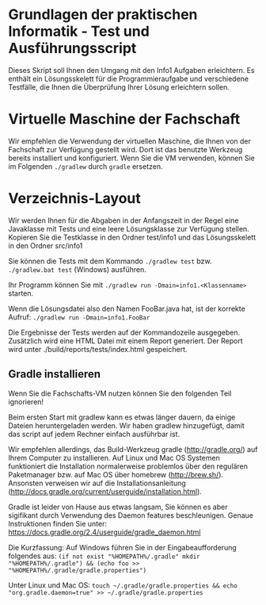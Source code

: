 # Grundlagen der praktischen Informatik - Test und Ausführungsscript
Dieses Skript soll Ihnen den Umgang mit den Info1 Aufgaben erleichtern. Es enthält ein Lösungsskelett für die Programmieraufgabe und verschiedene Testfälle, die Ihnen die Überprüfung Ihrer Lösung erleichtern sollen.

# Virtuelle Maschine der Fachschaft
Wir empfehlen die Verwendung der virtuellen Maschine, die Ihnen von der Fachschaft zur Verfügung gestellt wird. Dort ist das benutzte Werkzeug bereits installiert und konfiguriert. Wenn Sie die VM verwenden, können Sie im Folgenden  ```./gradlew``` durch ```gradle``` ersetzen. 

# Verzeichnis-Layout

Wir werden Ihnen für die Abgaben in der Anfangszeit in der Regel eine Javaklasse mit Tests und eine leere Lösungsklasse  zur Verfügung stellen. Kopieren Sie die Testklasse in den Ordner test/info1 und das Lösungsskelett in den Ordner src/info1

Sie können die Tests mit dem Kommando ```./gradlew test``` bzw. ```./gradlew.bat test``` (Windows) ausführen.

Ihr Programm können Sie mit  ```./gradlew run -Dmain=info1.<Klassenname>``` starten.

Wenn die Lösungsdatei also den Namen FooBar.java hat, ist der korrekte Aufruf:
```./gradlew run -Dmain=info1.FooBar```

Die Ergebnisse der Tests werden  auf der Kommandozeile ausgegeben. Zusätzlich wird eine HTML Datei mit einem Report generiert. Der Report wird unter ./build/reports/tests/index.html gespeichert.


## Gradle installieren

Wenn Sie die Fachschafts-VM nutzen können Sie den folgenden Teil ignorieren!

Beim ersten Start mit gradlew kann es etwas länger dauern, da einige Dateien heruntergeladen werden. Wir haben gradlew hinzugefügt, damit das script auf jedem Rechner einfach ausführbar ist.  

Wir empfehlen allerdings, das Build-Werkzeug gradle (http://gradle.org/) auf Ihrem Computer zu installieren. Auf Linux und Mac OS Systemen funktioniert die Installation normalerweise problemlos über den regulären Paketmanager bzw.  auf Mac OS über homebrew (http://brew.sh/). Ansonsten verweisen wir auf die Installationsanleitung (http://docs.gradle.org/current/userguide/installation.html).

Gradle ist leider von Hause aus etwas langsam, Sie können es aber sigifikant durch Verwendung des Daemon features beschleunigen. Genaue Instruktionen finden Sie unter: https://docs.gradle.org/2.4/userguide/gradle_daemon.html

Die Kurzfassung:
Auf Windows führen Sie in der Eingabeaufforderung folgendes aus:
```(if not exist "%HOMEPATH%/.gradle" mkdir "%HOMEPATH%/.gradle") && (echo foo >> "%HOMEPATH%/.gradle/gradle.properties")```

Unter Linux und Mac OS:
```touch ~/.gradle/gradle.properties && echo "org.gradle.daemon=true" >> ~/.gradle/gradle.properties```
